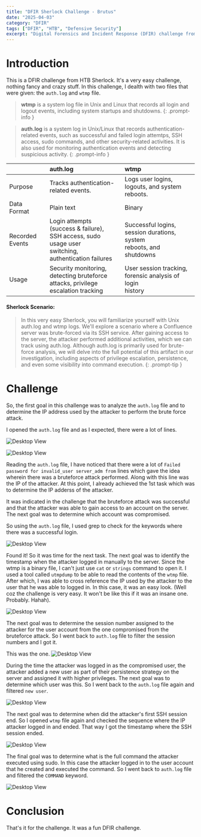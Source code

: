 ```yaml
---
title: "DFIR Sherlock Challenge - Brutus"
date: "2025-04-03"
category: "DFIR"
tags: ["DFIR", "HTB", "Defensive Security"]
excerpt: "Digital Forensics and Incident Response (DFIR) challenge from HTB Sherlocks."
---
```


# Introduction

This is a DFIR challenge from HTB Sherlock. It's a very easy challenge, nothing fancy and crazy stuff. In this challenge, I dealth with two files that were given: the `auth.log` and `wtmp` file. 

> **wtmp** is a system log file in Unix and Linux that records all login and logout events, including system startups and shutdowns.
{: .prompt-info }

> **auth.log** is a system log in Unix/Linux that records authentication-related events, such as successful and failed login attemtps, SSH access, sudo commands, and other security-related activities. It is also used for monitoring authentication events and detecting suspicious activity. 
{: .prompt-info }

|               | auth.log | wtmp |
| :-------------| :---------|:--------|
| Purpose | Tracks authentication-related events. | Logs user logins, logouts, and system reboots. |
| Data Format | Plain text | Binary |
| Recorded Events | Login attempts (success & failure),<br> SSH access, sudo usage user <br> switching, authentication failures | Successful logins, session durations, system  <br> reboots, and shutdowns |
| Usage | Security monitoring, detecting bruteforce <br> attacks, privilege escalation tracking | User session tracking, forensic analysis of login <br> history |


#### Sherlock Scenario:

> In this very easy Sherlock, you will familiarize yourself with Unix auth.log and wtmp logs. We'll explore a scenario where a Confluence server was brute-forced via its SSH service. After gaining access to the server, the attacker performed additional activities, which we can track using auth.log. Although auth.log is primarily used for brute-force analysis, we will delve into the full potential of this artifact in our investigation, including aspects of privilege escalation, persistence, and even some visibility into command execution.
{: .prompt-tip }

# Challenge

So, the first goal in this challenge was to analyze the `auth.log` file and to determine the IP address used by the attacker to perform the brute force attack.

I opened the `auth.log` file and as I expected, there were a lot of lines.

![Desktop View](/sherlock-brutus/ss2.png)


![Desktop View](sherlock-brutus/ss3.png)


Reading the `auth.log` file, I have noticed that there were a lot of `Failed password for invalid_user server_adm from` lines which gave the idea wherein there was a bruteforce attack performed. Along with this line was the IP of the attacker. At this point, I already achieved the 1st task which was to determine the IP adderss of the attacker.

It was indicated in the challenge that the bruteforce attack was successful and that the attacker was able to gain access to an account on the server. The next goal was to determine which account was compromised. 

So using the `auth.log` file, I used grep to check for the keywords where there was a successful login. 

![Desktop View](/sherlock-brutus/ss4.png)


Found it! So it was time for the next task. The next goal was to identify the timestamp when the attacker logged in manually to the server. Since the wtmp is a binary file, I can't just use `cat` or `strings` command to open it. I used a tool called `utmpdump` to be able to read the contents of the `wtmp` file. After which, I was able to cross reference the IP used by the attacker to the user that he was able to logged in. In this case, it was an easy look. (Well coz the challenge is very easy. It won't be like this if it was an insane one. Probably. Hahah).

![Desktop View](/sherlock-brutus/ss5.png)

The next goal was to determine the session number assigned to the attacker for the user account from the one compromised from the bruteforce attack. So I went back to `auth.log` file to filter the session numbers and I got it. 

This was the one.
![Desktop View](/sherlock-brutus/ss6.png)

During the time the attacker was logged in as the compromised user, the attacker added a new user as part of their persistence strategy on the server and assigned it with higher privileges. The next goal was to determine which user was this. So I went back to the `auth.log` file again and filtered `new user`.

![Desktop View](/sherlock-brutus/ss7.png)

The next goal was to determine when did the attacker's first SSH session end. So I opened `wtmp` file again and checked the sequence where the IP attacker logged in and ended. That way I got the timestamp where the SSH session ended.

![Desktop View](/sherlock-brutus/ss8.png)

The final goal was to determine what is the full command the attacker executed using sudo. In this case the attacker logged in to the user account that he created and executed the command. So I went back to `auth.log` file and filtered the `COMMAND` keyword.

![Desktop View](/sherlock-brutus/ss9.png)

# Conclusion

That's it for the challenge. It was a fun DFIR challenge.